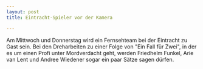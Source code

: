 ```yaml
---
layout: post
title: Eintracht-Spieler vor der Kamera

---
```


Am Mittwoch und Donnerstag wird ein Fernsehteam bei der Eintracht zu Gast sein. Bei den Dreharbeiten zu einer Folge von "Ein Fall für Zwei", in der es um einen Profi unter Mordverdacht geht, werden Friedhelm Funkel, Arie van Lent und Andree Wiedener sogar ein paar Sätze sagen dürfen. 



